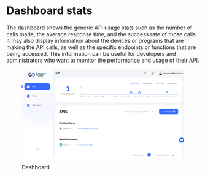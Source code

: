 # Dashboard stats

The dashboard shows the generic API usage stats such as the number of calls made, the average response time, and the success rate of those calls. It may also display information about the devices or programs that are making the API calls, as well as the specific endpoints or functions that are being accessed. This information can be useful for developers and administrators who want to monitor the performance and usage of their API.

<figure><img src="../../.gitbook/assets/dash.png" alt=""><figcaption><p>Dashboard</p></figcaption></figure>
